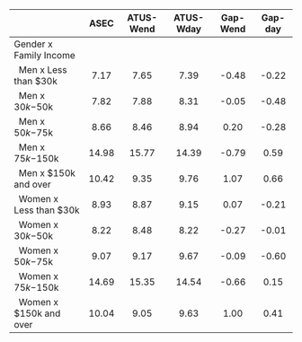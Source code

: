 
|                      |         ASEC |    ATUS-Wend |    ATUS-Wday |     Gap-Wend |      Gap-day |
| -------------------- | :----------: | :----------: | :----------: | :----------: | :----------: |
| Gender x Family Income |              |              |              |              |              |
| &nbsp;&nbsp;Men x Less than $30k |         7.17 |         7.65 |         7.39 |        -0.48 |        -0.22 |
| &nbsp;&nbsp;Men x $30k-$50k |         7.82 |         7.88 |         8.31 |        -0.05 |        -0.48 |
| &nbsp;&nbsp;Men x $50k-$75k |         8.66 |         8.46 |         8.94 |         0.20 |        -0.28 |
| &nbsp;&nbsp;Men x $75k-$150k |        14.98 |        15.77 |        14.39 |        -0.79 |         0.59 |
| &nbsp;&nbsp;Men x $150k and over |        10.42 |         9.35 |         9.76 |         1.07 |         0.66 |
| &nbsp;&nbsp;Women x Less than $30k |         8.93 |         8.87 |         9.15 |         0.07 |        -0.21 |
| &nbsp;&nbsp;Women x $30k-$50k |         8.22 |         8.48 |         8.22 |        -0.27 |        -0.01 |
| &nbsp;&nbsp;Women x $50k-$75k |         9.07 |         9.17 |         9.67 |        -0.09 |        -0.60 |
| &nbsp;&nbsp;Women x $75k-$150k |        14.69 |        15.35 |        14.54 |        -0.66 |         0.15 |
| &nbsp;&nbsp;Women x $150k and over |        10.04 |         9.05 |         9.63 |         1.00 |         0.41 |

